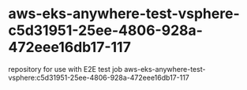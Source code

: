 # aws-eks-anywhere-test-vsphere-c5d31951-25ee-4806-928a-472eee16db17-117
repository for use with E2E test job aws-eks-anywhere-test-vsphere:c5d31951-25ee-4806-928a-472eee16db17-117
